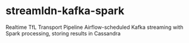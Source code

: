 # streamldn-kafka-spark
Realtime TfL Transport Pipeline Airflow-scheduled Kafka streaming with Spark processing, storing results in Cassandra
